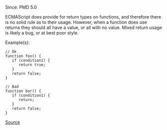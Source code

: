 Since: PMD 5.0

ECMAScript does provide for return types on functions, and therefore there is no solid rule as to their usage.
However, when a function does use returns they should all have a value, or all with no value.  Mixed return
usage is likely a bug, or at best poor style.

Example(s):
```
// Ok
function foo() {
   if (condition1) {
      return true;
   }
   return false;
}

// Bad
function bar() {
   if (condition1) {
      return;
   }
   return false;
}
```

[Source](https://pmd.github.io/pmd-5.6.1/pmd-javascript/rules/ecmascript/basic.html#ConsistentReturn)
